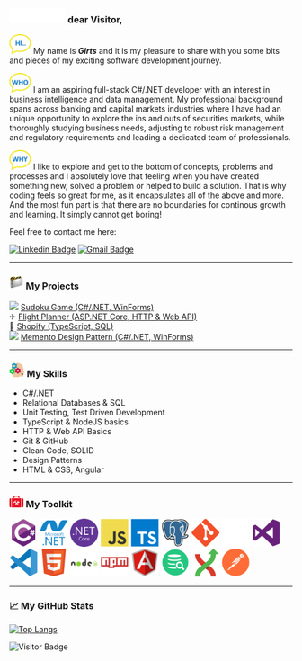 
### <h3 align="left"><img src="assets/welcome-w.gif" width="100px"/> dear Visitor,</h3>

<img src="/assets/balloon-hi.png" height="35px"> My name is ***Girts*** and it is my pleasure to share with you some bits and pieces of my exciting software development journey.

<img src="/assets/balloon-who3.png" height="35px"> I am an aspiring full-stack C#/.NET developer with an interest in business intelligence and data management. My professional background spans across banking and capital markets industries where I have had an unique opportunity to explore the ins and outs of securities markets, while thoroughly studying business needs, adjusting to robust risk management and regulatory requirements and leading a dedicated team of professionals.

<img src="/assets/balloon-why2.png" height="35px"> I like to explore and get to the bottom of concepts, problems and processes and I absolutely love that feeling when you have created something new, solved a problem or helped to build a solution. That is why coding feels so great for me, as it encapsulates all of the above and more. And the most fun part is that there are no boundaries for continous growth and learning. It simply cannot get boring!

Feel free to contact me here: 

[![Linkedin Badge](https://img.shields.io/badge/-Girts%20Varna-blue?style=plastic-square&logo=Linkedin&logoColor=white&link=https://www.linkedin.com/in/girts-varna/)](https://www.linkedin.com/in/girts-varna/)
[![Gmail Badge](https://img.shields.io/badge/-gv****@gmail.com-c14438?style=plastic-square&logo=Gmail&logoColor=white&link=mailto:gvarna@gmail.com)](mailto:gvarna@gmail.com)

---
### <img src="/assets/projects-folder.png" height="25px"> **My Projects**

<img src="https://github.com/girtsva/sudoku/blob/main/Sudoku/sudoku.ico" height="20px"> [Sudoku Game (C#/.NET, WinForms)](https://github.com/girtsva/sudoku)  
✈ [Flight Planner (ASP.NET Core, HTTP & Web API)](https://github.com/girtsva/flight-planner)  
🛒 [Shopify (TypeScript, SQL)](https://github.com/girtsva/sql-training/tree/main/sql-shopify)  
<img src="https://github.com/girtsva/memento/blob/master/MementoDesignPattern/rollback.ico" height="18px"> [Memento Design Pattern (C#/.NET, WinForms)](https://github.com/girtsva/memento)  

---
### <img src="/assets/skills3.png" height="25px"> **My Skills**

- C#/.NET
- Relational Databases & SQL
- Unit Testing, Test Driven Development
- TypeScript & NodeJS basics
- HTTP & Web API Basics
- Git & GitHub
- Clean Code, SOLID
- Design Patterns
- HTML & CSS, Angular
---

### <img src="/assets/toolbox2.svg" width="25px"> **My Toolkit**

<img src="assets/csharp-original.svg" alt="CSharp" width="50" height="50"/> <img src="assets/dot-net-plain-wordmark.svg" alt="DotNet" width="50" height="50"/> 
<img src="assets/dotnetcore-original.svg" alt="DotNetCore" width="50" height="50"/> 
<img src="assets/javascript-original.svg" alt="JavaScript" width="50" height="50"/> 
<img src="assets/typescript-original.svg" alt="TypeScript" width="50" height="50"/> 
<img src="assets/postgresql-original.svg" alt="PostgreSQL" width="50" height="50"/> 
<img src="assets/git-original.svg" alt="Git" width="50" height="50"/> 
<img src="assets/github-original2.svg" alt="GitHub" width="50" height="50"/> 
<img src="assets/visualstudio-plain.svg" alt="VisualStudio" width="50" height="50"/>  
<img src="assets/vscode-original.svg" alt="VisualStudioSCode" width="50" height="50"/> 
<img src="assets/html5-original.svg" alt="HTML5" width="50" height="50"/> 
<img src="assets/nodejs-original-wordmark.svg" alt="NodeJS" width="50" height="50"/> 
<img src="assets/npm-original-wordmark.svg" alt="NPM" width="50" height="50"/> 
<img src="assets/angularjs-original.svg" alt="AngularJS" width="50" height="50"/> 
<img src="assets/dbvisualizer-logo.png" alt="DBVisualizer" width="50" height="50"/> 
<img src="assets/git-extensions-logo.svg" alt="GitExtensions" width="50" height="50"/> 
<img src="assets/postman-icon.svg" alt="Postman" width="50" height="50"/> 


---

### &#x1f4c8; My GitHub Stats

[![Top Langs](https://github-readme-stats.vercel.app/api/top-langs/?username=girtsva&hide_title=true&layout=compact&theme=tokyonight)](https://github.com/girtsva?tab=repositories)



![Visitor Badge](https://visitor-badge.laobi.icu/badge?page_id=girtsva.girtsva)
